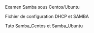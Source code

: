 Examen Samba sous Centos/Ubuntu

Fichier de configuration DHCP et SAMBA

Tuto Samba_Centos et Samba_Ubuntu
